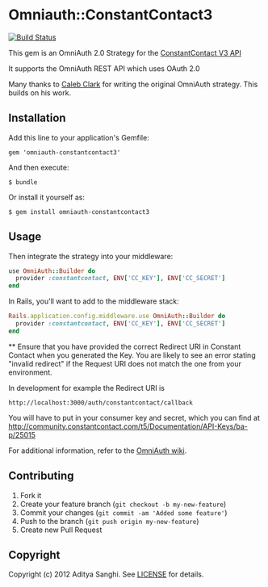 # Omniauth::ConstantContact3

[![Build Status](https://travis-ci.org/asanghi/omniauth-constantcontact3.svg?branch=master)](https://travis-ci.org/asanghi/omniauth-constantcontact3)

This gem is an OmniAuth 2.0 Strategy for the [ConstantContact V3 API](https://v3.developer.constantcontact.com/api_reference)

It supports the OmniAuth REST API which uses OAuth 2.0

Many thanks to [Caleb Clark](https://github.com/calebclark/omniauth-constantcontact) for writing the original OmniAuth strategy. This builds on his work.

## Installation

Add this line to your application's Gemfile:

    gem 'omniauth-constantcontact3'

And then execute:

    $ bundle

Or install it yourself as:

    $ gem install omniauth-constantcontact3

## Usage

Then integrate the strategy into your middleware:

```ruby
use OmniAuth::Builder do
  provider :constantcontact, ENV['CC_KEY'], ENV['CC_SECRET']
end
```

In Rails, you'll want to add to the middleware stack:

```ruby
Rails.application.config.middleware.use OmniAuth::Builder do
  provider :constantcontact, ENV['CC_KEY'], ENV['CC_SECRET']
end
```

\*\* Ensure that you have provided the correct Redirect URI in Constant Contact when you generated the Key.
You are likely to see an error stating "invalid redirect" if the Request URI does not match the one from your environment.

In development for example the Redirect URI is

    http://localhost:3000/auth/constantcontact/callback

You will have to put in your consumer key and secret, which you can find at http://community.constantcontact.com/t5/Documentation/API-Keys/ba-p/25015

For additional information, refer to the [OmniAuth wiki](https://github.com/intridea/omniauth/wiki).

## Contributing

1. Fork it
2. Create your feature branch (`git checkout -b my-new-feature`)
3. Commit your changes (`git commit -am 'Added some feature'`)
4. Push to the branch (`git push origin my-new-feature`)
5. Create new Pull Request

## Copyright

Copyright (c) 2012 Aditya Sanghi. See [LICENSE](https://github.com/asanghi/omniauth-constantcontact3/blob/master/LICENSE.md) for details.
